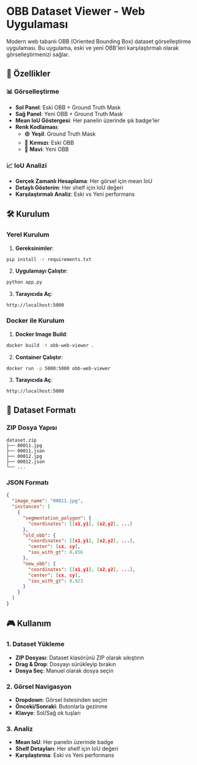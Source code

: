# OBB Dataset Viewer - Web Uygulaması

Modern web tabanlı OBB (Oriented Bounding Box) dataset görselleştirme uygulaması. Bu uygulama, eski ve yeni OBB'leri karşılaştırmalı olarak görselleştirmenizi sağlar.

## 🚀 Özellikler

### 📊 Görselleştirme
- **Sol Panel**: Eski OBB + Ground Truth Mask
- **Sağ Panel**: Yeni OBB + Ground Truth Mask
- **Mean IoU Göstergesi**: Her panelin üzerinde şık badge'ler
- **Renk Kodlaması**: 
  - 🟢 **Yeşil**: Ground Truth Mask
  - 🔴 **Kırmızı**: Eski OBB
  - 🔵 **Mavi**: Yeni OBB

### 📈 IoU Analizi
- **Gerçek Zamanlı Hesaplama**: Her görsel için mean IoU
- **Detaylı Gösterim**: Her shelf için IoU değeri
- **Karşılaştırmalı Analiz**: Eski vs Yeni performans

## 🛠️ Kurulum

### Yerel Kurulum

1. **Gereksinimler**:
```bash
pip install -r requirements.txt
```

2. **Uygulamayı Çalıştır**:
```bash
python app.py
```

3. **Tarayıcıda Aç**:
```
http://localhost:5000
```

### Docker ile Kurulum

1. **Docker Image Build**:
```bash
docker build -t obb-web-viewer .
```

2. **Container Çalıştır**:
```bash
docker run -p 5000:5000 obb-web-viewer
```

3. **Tarayıcıda Aç**:
```
http://localhost:5000
```

## 📁 Dataset Formatı

### ZIP Dosya Yapısı
```
dataset.zip
├── 00011.jpg
├── 00011.json
├── 00012.jpg
├── 00012.json
└── ...
```

### JSON Formatı
```json
{
  "image_name": "00011.jpg",
  "instances": [
    {
      "segmentation_polygon": {
        "coordinates": [[x1,y1], [x2,y2], ...]
      },
      "old_obb": {
        "coordinates": [[x1,y1], [x2,y2], ...],
        "center": [cx, cy],
        "iou_with_gt": 0.856
      },
      "new_obb": {
        "coordinates": [[x1,y1], [x2,y2], ...],
        "center": [cx, cy],
        "iou_with_gt": 0.923
      }
    }
  ]
}
```

## 🎮 Kullanım

### 1. Dataset Yükleme
- **ZIP Dosyası**: Dataset klasörünü ZIP olarak sıkıştırın
- **Drag & Drop**: Dosyayı sürükleyip bırakın
- **Dosya Seç**: Manuel olarak dosya seçin

### 2. Görsel Navigasyon
- **Dropdown**: Görsel listesinden seçim
- **Önceki/Sonraki**: Butonlarla gezinme
- **Klavye**: Sol/Sağ ok tuşları

### 3. Analiz
- **Mean IoU**: Her panelin üzerinde badge
- **Shelf Detayları**: Her shelf için IoU değeri
- **Karşılaştırma**: Eski vs Yeni performans

